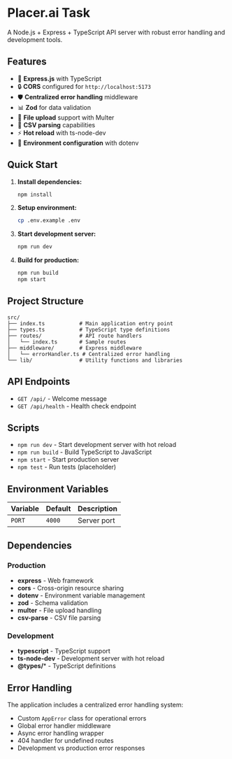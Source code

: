 # Placer.ai Task

A Node.js + Express + TypeScript API server with robust error handling and development tools.

## Features

- 🚀 **Express.js** with TypeScript
- 🔒 **CORS** configured for `http://localhost:5173`
- 🛡️ **Centralized error handling** middleware
- 📊 **Zod** for data validation
- 📁 **File upload** support with Multer
- 📄 **CSV parsing** capabilities
- ⚡ **Hot reload** with ts-node-dev
- 🔧 **Environment configuration** with dotenv

## Quick Start

1. **Install dependencies:**
   ```bash
   npm install
   ```

2. **Setup environment:**
   ```bash
   cp .env.example .env
   ```

3. **Start development server:**
   ```bash
   npm run dev
   ```

4. **Build for production:**
   ```bash
   npm run build
   npm start
   ```

## Project Structure

```
src/
├── index.ts           # Main application entry point
├── types.ts           # TypeScript type definitions
├── routes/            # API route handlers
│   └── index.ts       # Sample routes
├── middleware/        # Express middleware
│   └── errorHandler.ts # Centralized error handling
└── lib/               # Utility functions and libraries
```

## API Endpoints

- `GET /api/` - Welcome message
- `GET /api/health` - Health check endpoint

## Scripts

- `npm run dev` - Start development server with hot reload
- `npm run build` - Build TypeScript to JavaScript
- `npm start` - Start production server
- `npm test` - Run tests (placeholder)

## Environment Variables

| Variable | Default | Description |
|----------|---------|-------------|
| `PORT` | `4000` | Server port |

## Dependencies

### Production
- **express** - Web framework
- **cors** - Cross-origin resource sharing
- **dotenv** - Environment variable management
- **zod** - Schema validation
- **multer** - File upload handling
- **csv-parse** - CSV file parsing

### Development
- **typescript** - TypeScript support
- **ts-node-dev** - Development server with hot reload
- **@types/*** - TypeScript definitions

## Error Handling

The application includes a centralized error handling system:

- Custom `AppError` class for operational errors
- Global error handler middleware
- Async error handling wrapper
- 404 handler for undefined routes
- Development vs production error responses
